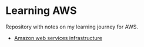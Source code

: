 # Learning AWS

Repository with notes on my learning journey for AWS.

- [Amazon web services infrastructure](01_Infrastructure.md)
